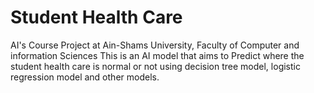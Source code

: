 # Student Health Care
AI's Course Project at Ain-Shams University, Faculty of Computer and information Sciences
This is an AI model that aims to Predict where the student health care is normal or not using decision tree model, logistic regression model and other models.
